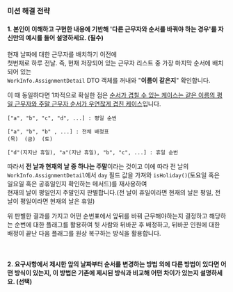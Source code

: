 ### 미션 해결 전략 
#### 1. 본인이 이해하고 구현한 내용에 기반해 '다른 근무자와 순서를 바꿔야 하는 경우'를 자신만의 예시를 들어 설명하세요. (필수)       
현재 날짜에 대한 근무자를 배치하기 이전에<br/>
첫번재로 하루 전날. 즉, 현재 저장되어 있는 근무자 리스트 중 가장 마지막 순서에 배치되어 있는 </br>
`WorkInfo.AssignmentDetail` DTO 객체를 꺼내와 "**이름이 같은지**" 확인합니다.

이 때 동일하다면 1차적으로 확실한 점은 <u>순서가 겹칠 수 있는 케이스는 같은 이름의 평일 근무자와 주말 근무자 순서가 우연찮게 겹친 케이스</u>입니다.<br/>
```text
["a", "b", "c", "d", ...] : 평일 순번

["a", "b", "b" , ...] : 전체 배정표
(목)  (금)  (토)

["d"(지지난 휴일), "a"(지난 휴일), "b", "c", ...] : 휴일 순번
```
따라서 **전 날과 현재의 날 중 하나는 주말**이라는 것이고 이에 따라 전 날의 `WorkInfo.AssignmentDetail`에서 `day` 필드 값을 가져와 `isHoliday()`(토요일 혹은 일요일 혹은 공휴일인지 확인하는 메서드)를 재사용하여<br/>
현재의 날이 평일인지 주말인지 판별합니다.(전 날이 휴일이라면 현재의 날은 평일, 전 날이 평일이라면 현재의 날은 휴일)

위 판별한 결과를 가지고 어떤 순번표에서 앞뒤를 바꿔 근무해야하는지 결정하고
해당하는 순번에 대한 플래그를 활용하여 뒷 사람와 뒤바꾼 후 배정하고, 뒤바꾼 인원에 대한 배정이 끝난 다음 플래그를 원상 복구하는 방식을 활용합니다.

<br/>

#### 2. 요구사항에서 제시한 앞의 날짜부터 순서를 변경하는 방법 외에 다른 방법이 있다면 어떤 방식이 있는지, 이 방법은 기존에 제시된 방식과 비교해 어떤 차이가 있는지 설명하세요. (선택)


